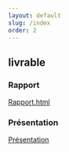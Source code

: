 ```yaml
---
layout: default
slug: /index
order: 2
---
```


 <!--  -->


 
## livrable

### Rapport 
[Rapport.html](http://labs-web.github.io/lab-scrum/rapport.html)

### Présentation 
[Présentation](http://labs-web.github.io/lab-scrum/presentation.html)
